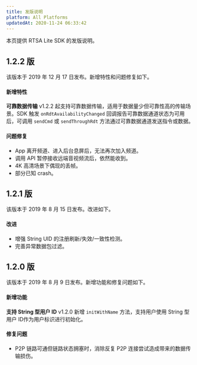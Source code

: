 ```yaml
---
title: 发版说明
platform: All Platforms
updatedAt: 2020-11-24 06:33:42
---
```

本页提供 RTSA Lite SDK 的发版说明。

## 1.2.2 版
该版本于 2019 年 12 月 17 日发布。新增特性和问题修复如下。

#### 新增特性
**可靠数据传输**
v1.2.2 起支持可靠数据传输，适用于数据量少但可靠性高的传输场景。SDK 触发 `onRdtAvailabilityChanged` 回调报告可靠数据通道状态为可用后，可调用 `sendCmd` 或 `sendThroughRdt` 方法通过可靠数据通道发送指令或数据。

#### 问题修复
* App 离开频道、进入后台息屏后，无法再次加入频道。
* 调用 API 暂停接收远端音视频流后，依然能收到。
* 4K 高清场景下偶现的丢帧。
* 部分已知 crash。

## 1.2.1 版
该版本于 2019 年 8 月 15 日发布。改进如下。

#### 改进
- 增强 String UID 的注册刷新/失效/一致性检测。
- 完善异常数据包过滤。

## 1.2.0 版
该版本于 2019 年 8 月 9 日发布。新增功能和修复问题如下。

#### 新增功能
**支持 String 型用户 ID**
v1.2.0 新增 `initWithName` 方法，支持用户使用 String 型用户 ID作为用户标识进行初始化。

#### 修复问题
- P2P 链路可通但链路状态拥塞时，消除反复 P2P 连接尝试造成带来的数据传输损伤。
